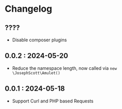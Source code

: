 # Changelog


## ????
- Disable composer plugins


## 0.0.2 : 2024-05-20
- Reduce the namespace length, now called via `new \JosephScott\Amulet()`


## 0.0.1 : 2024-05-18
- Support Curl and PHP based Requests
